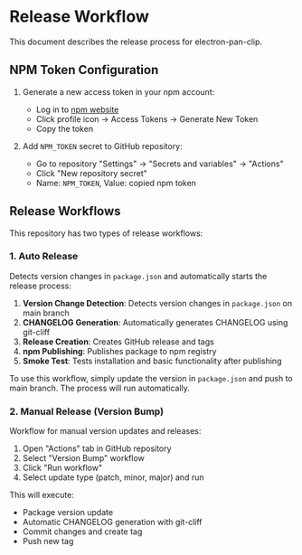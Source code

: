 # Release Workflow

This document describes the release process for electron-pan-clip.

## NPM Token Configuration

1. Generate a new access token in your npm account:
   - Log in to [npm website](https://www.npmjs.com/)
   - Click profile icon → Access Tokens → Generate New Token
   - Copy the token

2. Add `NPM_TOKEN` secret to GitHub repository:
   - Go to repository "Settings" → "Secrets and variables" → "Actions"
   - Click "New repository secret"
   - Name: `NPM_TOKEN`, Value: copied npm token

## Release Workflows

This repository has two types of release workflows:

### 1. Auto Release

Detects version changes in `package.json` and automatically starts the release process:

1. **Version Change Detection**: Detects version changes in `package.json` on main branch
2. **CHANGELOG Generation**: Automatically generates CHANGELOG using git-cliff
3. **Release Creation**: Creates GitHub release and tags
4. **npm Publishing**: Publishes package to npm registry
5. **Smoke Test**: Tests installation and basic functionality after publishing

To use this workflow, simply update the version in `package.json` and push to main branch. The process will run automatically.

### 2. Manual Release (Version Bump)

Workflow for manual version updates and releases:

1. Open "Actions" tab in GitHub repository
2. Select "Version Bump" workflow
3. Click "Run workflow"
4. Select update type (patch, minor, major) and run

This will execute:
- Package version update
- Automatic CHANGELOG generation with git-cliff
- Commit changes and create tag
- Push new tag 